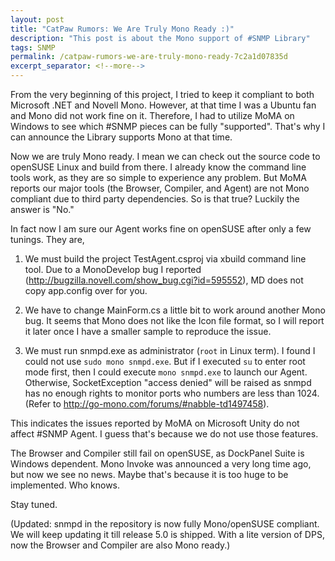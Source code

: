 ```yaml
---
layout: post
title: "CatPaw Rumors: We Are Truly Mono Ready :)"
description: "This post is about the Mono support of #SNMP Library"
tags: SNMP
permalink: /catpaw-rumors-we-are-truly-mono-ready-7c2a1d07835d
excerpt_separator: <!--more-->
---
```

From the very beginning of this project, I tried to keep it compliant to both Microsoft .NET and Novell Mono. However, at that time I was a Ubuntu fan and Mono did not work fine on it. Therefore, I had to utilize MoMA on Windows to see which #SNMP pieces can be fully "supported". That's why I can announce the Library supports Mono at that time.
<!--more-->

Now we are truly Mono ready. I mean we can check out the source code to openSUSE Linux and build from there. I already know the command line tools work, as they are so simple to experience any problem. But MoMA reports our major tools (the Browser, Compiler, and Agent) are not Mono compliant due to third party dependencies. So is that true? Luckily the answer is "No."

In fact now I am sure our Agent works fine on openSUSE after only a few tunings. They are,

1. We must build the project TestAgent.csproj via xbuild command line tool. Due to a MonoDevelop bug I reported (http://bugzilla.novell.com/show_bug.cgi?id=595552), MD does not copy app.config over for you.

2. We have to change MainForm.cs a little bit to work around another Mono bug. It seems that Mono does not like the Icon file format, so I will report it later once I have a smaller sample to reproduce the issue.

3. We must run snmpd.exe as administrator (`root` in Linux term). I found I could not use `sudo mono snmpd.exe`. But if I executed `su` to enter root mode first, then I could execute `mono snmpd.exe` to launch our Agent. Otherwise, SocketException "access denied" will be raised as snmpd has no enough rights to monitor ports who numbers are less than 1024. (Refer to http://go-mono.com/forums/#nabble-td1497458).

This indicates the issues reported by MoMA on Microsoft Unity do not affect #SNMP Agent. I guess that's because we do not use those features.

The Browser and Compiler still fail on openSUSE, as DockPanel Suite is Windows dependent. Mono Invoke was announced a very long time ago, but now we see no news. Maybe that's because it is too huge to be implemented. Who knows.

Stay tuned.

(Updated: snmpd in the repository is now fully Mono/openSUSE compliant. We will keep updating it till release 5.0 is shipped. With a lite version of DPS, now the Browser and Compiler are also Mono ready.)

